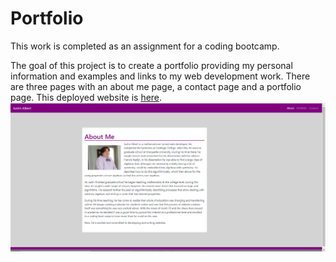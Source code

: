 # Portfolio

This work is completed as an assignment for a coding bootcamp.

The goal of this project is to create a portfolio providing my personal information and examples and links to my web development work.  There are three pages with an about me page, a contact page and a portfolio page.  This deployed website is [here](https://jalbert12485.github.io/portfolio/).
![Screenshot](Screenshot.png)